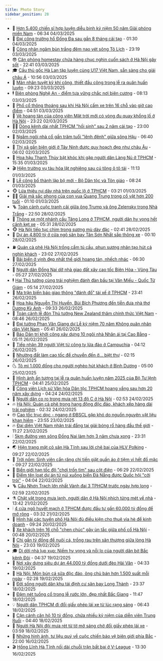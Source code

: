 ```yaml
---
title: Photo Story
sidebar_position: 28
---
```


<!-- dantri-photo-story:START -->
- 💪 [Hơn 5.400 chiến sĩ hợp luyện diễu binh kỷ niệm 50 năm Giải phóng miền Nam](https://dantri.com.vn/xa-hoi/hon-5400-chien-si-hop-luyen-dieu-binh-ky-niem-50-nam-giai-phong-mien-nam-20250304115645881.htm) - 06:34 04/03/2025
- 🧰 [Đại công trường hồ Đống Đa sau gần 8 tháng cải tạo](https://dantri.com.vn/xa-hoi/dai-cong-truong-ho-dong-da-sau-gan-8-thang-cai-tao-20250303214449822.htm) - 01:30 04/03/2025
- 🧰 [Công nhân ngâm bùn trắng đêm nạo vét sông Tô Lịch](https://dantri.com.vn/xa-hoi/cong-nhan-ngam-bun-trang-dem-nao-vet-song-to-lich-20250303175504992.htm) - 23:19 03/03/2025
- 😎 [Căn phòng homestay chứa hàng chục nghìn cuốn sách ở Hà Nội gây sốt](https://dantri.com.vn/du-lich/can-phong-homestay-chua-hang-chuc-nghin-cuon-sach-o-ha-noi-gay-sot-20250220205601857.htm) - 22:41 03/03/2025
- 🎓 [Cầu thủ gốc Hà Lan tập luyện cùng U17 Việt Nam, sẵn sàng cho giải châu Á](https://dantri.com.vn/the-thao/cau-thu-goc-ha-lan-tap-luyen-cung-u17-viet-nam-san-sang-cho-giai-chau-a-20250303174330412.htm) - 10:56 03/03/2025
- 🙉 [Mãn nhãn tuyệt kỹ khí công, thiết đầu công trong lễ ra quân huấn luyện](https://dantri.com.vn/xa-hoi/man-nhan-tuyet-ky-khi-cong-thiet-dau-cong-trong-le-ra-quan-huan-luyen-20250303140020094.htm) - 09:23 03/03/2025
- 🕴 [Biên phòng Nghệ An - điểm tựa vững chắc nơi biên cương](https://dantri.com.vn/xa-hoi/bien-phong-nghe-an-diem-tua-vung-chac-noi-bien-cuong-20250303125005177.htm) - 08:13 03/03/2025
- 🚀 [Phố cổ thông thoáng sau khi Hà Nội cấm xe trên 16 chỗ vào giờ cao điểm](https://dantri.com.vn/xa-hoi/pho-co-thong-thoang-sau-khi-ha-noi-cam-xe-tren-16-cho-vao-gio-cao-diem-20250303113343419.htm) - 04:51 03/03/2025
- 🧰 [Vẻ hoang tàn của công viên Mặt trời mới có vòng đu quay khổng lồ ở Hà Nội](https://dantri.com.vn/xa-hoi/ve-hoang-tan-cua-cong-vien-mat-troi-moi-co-vong-du-quay-khong-lo-o-ha-noi-20250303012156862.htm) - 23:22 02/03/2025
- 🧑‍💻 [Dòng kênh dài nhất TPHCM &quot;hồi sinh&quot; sau 2 năm cải tạo](https://dantri.com.vn/xa-hoi/dong-kenh-dai-nhat-tphcm-hoi-sinh-sau-2-nam-cai-tao-20250227234238372.htm) - 23:00 02/03/2025
- 🐎 [Ngắm ngôi nhà cổ gần trăm tuổi &quot;lênh đênh&quot; giữa sông Hậu](https://dantri.com.vn/doi-song/ngam-ngoi-nha-co-gan-tram-tuoi-lenh-denh-giua-song-hau-20250107195830954.htm) - 06:40 02/03/2025
- 💄 [Thị xã gần biên giới ở Tây Ninh được quy hoạch đẹp như châu Âu](https://dantri.com.vn/xa-hoi/thi-xa-gan-bien-gioi-o-tay-ninh-duoc-quy-hoach-dep-nhu-chau-au-20250228005208880.htm) - 06:02 02/03/2025
- 🎃 [Hoa hậu Thanh Thủy bật khóc khi gặp người dân Làng Nủ ở TPHCM](https://dantri.com.vn/giai-tri/hoa-hau-thanh-thuy-bat-khoc-khi-gap-nguoi-dan-lang-nu-o-tphcm-20250301173424871.htm) - 15:35 01/03/2025
- 🎬 [Hiện trường vụ tàu hỏa lật nghiêng sau cú tông ô tô tải](https://dantri.com.vn/xa-hoi/hien-truong-vu-tau-hoa-lat-nghieng-sau-cu-tong-o-to-tai-20250301173139658.htm) - 11:13 01/03/2025
- 🧠 [Lễ công bố thành lập bộ mới - Bộ Dân tộc và Tôn giáo](https://dantri.com.vn/xa-hoi/le-cong-bo-thanh-lap-bo-moi-bo-dan-toc-va-ton-giao-20250301150322961.htm) - 08:24 01/03/2025
- 🐵 [Lửa thiêu rụi dãy nhà trên quốc lộ ở TPHCM](https://dantri.com.vn/xa-hoi/lua-thieu-rui-day-nha-tren-quoc-lo-o-tphcm-20250301101028054.htm) - 03:21 01/03/2025
- 👨‍🏫 [Giải mã sắc phong của con vua Quang Trung trong cổ vật hơn 200 tuổi](https://dantri.com.vn/du-lich/giai-ma-sac-phong-cua-con-vua-quang-trung-trong-co-vat-hon-200-tuoi-20250228210529150.htm) - 01:10 01/03/2025
- 🪜 [Toàn cảnh cuộc tranh cãi giữa ông Trump và ông Zelensky trong Nhà Trắng](https://dantri.com.vn/the-gioi/toan-canh-cuoc-tranh-cai-giua-ong-trump-va-ong-zelensky-trong-nha-trang-20250301054331888.htm) - 22:50 28/02/2025
- 🤡 [Thông xe một nhánh cầu Tăng Long ở TPHCM, người dân hy vọng hết cảnh kẹt xe](https://dantri.com.vn/xa-hoi/thong-xe-mot-nhanh-cau-tang-long-o-tphcm-nguoi-dan-hy-vong-het-canh-ket-xe-20250228104801233.htm) - 05:31 28/02/2025
- 🐵 [Hà Nội tiếp tục chìm trong sương mù dày đặc](https://dantri.com.vn/xa-hoi/ha-noi-tiep-tuc-chim-trong-suong-mu-day-dac-20250227111031809.htm) - 02:41 28/02/2025
- 🌈 [Dự án 4.800 tỷ ở cửa ngõ sân bay Tân Sơn Nhất sắp thông xe](https://dantri.com.vn/xa-hoi/du-an-4800-ty-o-cua-ngo-san-bay-tan-son-nhat-sap-thong-xe-20250226212919120.htm) - 00:10 28/02/2025
- ⛽️ [Quán cà phê Hà Nội trồng cẩm tú cầu, phun sương nhân tạo hút cả nghìn khách](https://dantri.com.vn/du-lich/quan-ca-phe-ha-noi-trong-cam-tu-cau-phun-suong-nhan-tao-hut-ca-nghin-khach-20250214195656044.htm) - 23:02 27/02/2025
- 🔭 [Bãi biển ở vịnh đẹp nhất thế giới hoang tàn, nhếch nhác](https://dantri.com.vn/xa-hoi/bai-bien-o-vinh-dep-nhat-the-gioi-hoang-tan-nhech-nhac-20250227100603283.htm) - 06:30 27/02/2025
- 🧰 [Người dân Đồng Nai dỡ nhà giao đất xây cao tốc Biên Hòa - Vũng Tàu](https://dantri.com.vn/xa-hoi/nguoi-dan-dong-nai-do-nha-giao-dat-xay-cao-toc-bien-hoa-vung-tau-20250226152548904.htm) - 05:27 27/02/2025
- 🕴 [Hai Thủ tướng cùng trải nghiệm đánh đàn bầu tại Văn Miếu - Quốc Tử Giám](https://dantri.com.vn/xa-hoi/hai-thu-tuong-cung-trai-nghiem-danh-dan-bau-tai-van-mieu-quoc-tu-giam-20250227112629269.htm) - 05:14 27/02/2025
- 🦆 [Ma trận biển báo giao thông &quot;đánh đố&quot; tài xế ở TPHCM](https://dantri.com.vn/xa-hoi/ma-tran-bien-bao-giao-thong-danh-do-tai-xe-o-tphcm-20250226201223431.htm) - 23:41 26/02/2025
- 🦣 [Hoa hậu Nguyễn Thị Huyền, Bùi Bích Phương đến tiễn đưa nhà thơ Dương Kỳ Anh](https://dantri.com.vn/giai-tri/hoa-hau-nguyen-thi-huyen-bui-bich-phuong-den-tien-dua-nha-tho-duong-ky-anh-20250226155453851.htm) - 09:33 26/02/2025
- 📝 [Toàn cảnh lễ đón Thủ tướng New Zealand thăm chính thức Việt Nam](https://dantri.com.vn/xa-hoi/toan-canh-le-don-thu-tuong-new-zealand-tham-chinh-thuc-viet-nam-20250226113658692.htm) - 08:46 26/02/2025
- 🗽 [Đại tướng Phan Văn Giang dự Lễ kỷ niệm 70 năm Không quân nhân dân Việt Nam](https://dantri.com.vn/xa-hoi/dai-tuong-phan-van-giang-du-le-ky-niem-70-nam-khong-quan-nhan-dan-viet-nam-20250226120543455.htm) - 05:41 26/02/2025
- 🦅 [Báo Dân trí khởi công xây dựng 10 ngôi nhà Nhân ái tại Cao Bằng](https://dantri.com.vn/tam-long-nhan-ai/bao-dan-tri-khoi-cong-xay-dung-10-ngoi-nha-nhan-ai-tai-cao-bang-20250226110516016.htm) - 05:11 26/02/2025
- 🤠 [Tiếp nhận 39 người Việt từ công ty lừa đảo ở Campuchia](https://dantri.com.vn/xa-hoi/tiep-nhan-39-nguoi-viet-tu-cong-ty-lua-dao-o-campuchia-20250226084416002.htm) - 04:12 26/02/2025
- 🥸 [Nhường đất làm cao tốc để chuyển đến ở... biệt thự](https://dantri.com.vn/lao-dong-viec-lam/nhuong-dat-lam-cao-toc-de-chuyen-den-o-biet-thu-20250225090251083.htm) - 02:15 26/02/2025
- 🌜 [Tô mì 1.000 đồng cho người nghèo hút khách ở Bình Dương](https://dantri.com.vn/xa-hoi/to-mi-1000-dong-cho-nguoi-ngheo-hut-khach-o-binh-duong-20250224012953055.htm) - 05:00 25/02/2025
- 👺 [Hình ảnh ấn tượng tại lễ ra quân huấn luyện năm 2025 của Bộ Tư lệnh TPHCM](https://dantri.com.vn/xa-hoi/hinh-anh-an-tuong-tai-le-ra-quan-huan-luyen-nam-2025-cua-bo-tu-lenh-tphcm-20250225112845476.htm) - 04:41 25/02/2025
- 🌈 [Công viên Lịch sử Văn hóa Dân tộc TPHCM hoang vắng sau hơn 20 năm xây dựng](https://dantri.com.vn/xa-hoi/cong-vien-lich-su-van-hoa-dan-toc-tphcm-hoang-vang-sau-hon-20-nam-xay-dung-20250220162756963.htm) - 04:24 24/02/2025
- 👹 [Người dân co ro trong mưa rét 13 độ C ở Hà Nội](https://dantri.com.vn/xa-hoi/nguoi-dan-co-ro-trong-mua-ret-13-do-c-o-ha-noi-20250224094114275.htm) - 02:53 24/02/2025
- 🔥 [Hà Nội: Quán cà phê trong hang động độc đáo, khách xếp hàng dài trải nghiệm](https://dantri.com.vn/du-lich/ha-noi-quan-ca-phe-trong-hang-dong-doc-dao-khach-xep-hang-dai-trai-nghiem-20250222224740153.htm) - 02:32 24/02/2025
- 🤓 [Cao tốc trục dọc - ngang ở ĐBSCL gặp khó do nguồn nguyên vật liệu khan hiếm](https://dantri.com.vn/xa-hoi/cao-toc-truc-doc-ngang-o-dbscl-gap-kho-do-nguon-nguyen-vat-lieu-khan-hiem-20250220164818167.htm) - 23:55 23/02/2025
- 🔥 [Đại diện Việt Nam nhận trái đắng tại giải bóng rổ hàng đầu thế giới](https://dantri.com.vn/the-thao/dai-dien-viet-nam-nhan-trai-dang-tai-giai-bong-ro-hang-dau-the-gioi-20250223132438199.htm) - 11:27 23/02/2025
- 🕯 [5km đường ven sông Đồng Nai làm hơn 3 năm chưa xong](https://dantri.com.vn/xa-hoi/5km-duong-ven-song-dong-nai-lam-hon-3-nam-chua-xong-20250222180238644.htm) - 23:31 22/02/2025
- 🌏 [Hiện trạng mặt cỏ sân Hà Tĩnh sau lời chê bai của HLV Polking](https://dantri.com.vn/the-thao/hien-trang-mat-co-san-ha-tinh-sau-loi-che-bai-cua-hlv-polking-20250222103601714.htm) - 09:27 22/02/2025
- 🎃 [Trời nồm: Sinh viên cắn răng chi tiền giặt quần áo ở tiệm vì hết đồ mặc](https://dantri.com.vn/doi-song/troi-nom-sinh-vien-can-rang-chi-tien-giat-quan-ao-o-tiem-vi-het-do-mac-20250222145952510.htm) - 09:27 22/02/2025
- 🐎 [Biển giới hạn tốc độ &quot;chơi trốn tìm&quot; sau cột điện](https://dantri.com.vn/xa-hoi/bien-gioi-han-toc-do-choi-tron-tim-sau-cot-dien-20250220121105096.htm) - 06:29 22/02/2025
- 👺 [Điểm tên loạt dự án từ núi xuống biển Đà Nẵng được Quốc hội &quot;cởi trói&quot;](https://dantri.com.vn/bat-dong-san/diem-ten-loat-du-an-tu-nui-xuong-bien-da-nang-duoc-quoc-hoi-coi-troi-20250221181642644.htm) - 04:04 22/02/2025
- 🪜 [Cầu Nhơn Trạch lớn nhất Vành đai 3 TPHCM trước ngày hợp long](https://dantri.com.vn/xa-hoi/cau-nhon-trach-lon-nhat-vanh-dai-3-tphcm-truoc-ngay-hop-long-20250221122213191.htm) - 02:59 22/02/2025
- ⚗️ [Chật vật trong mưa lạnh, người dân ở Hà Nội nhích từng mét về nhà](https://dantri.com.vn/xa-hoi/chat-vat-trong-mua-lanh-nguoi-dan-o-ha-noi-nhich-tung-met-ve-nha-20250221202502055.htm) - 13:42 21/02/2025
- 🕯 [4 cửa ngõ huyết mạch ở TPHCM được đầu tư gần 60.000 tỷ đồng để mở rộng](https://dantri.com.vn/xa-hoi/4-cua-ngo-huyet-mach-o-tphcm-duoc-dau-tu-gan-60000-ty-dong-de-mo-rong-20250221001150375.htm) - 03:32 21/02/2025
- 📝 [Hình hài các tuyến phố Hà Nội đủ điều kiện cho thuê vỉa hè để kinh doanh](https://dantri.com.vn/xa-hoi/hinh-hai-cac-tuyen-pho-ha-noi-du-dieu-kien-cho-thue-via-he-de-kinh-doanh-20250220135527377.htm) - 09:24 20/02/2025
- 🌊 [Xe khách trên 16 chỗ &quot;chen chúc&quot; gây ùn tắc giữa phố cổ Hà Nội](https://dantri.com.vn/xa-hoi/xe-khach-tren-16-cho-chen-chuc-gay-un-tac-giua-pho-co-ha-noi-20250219135830567.htm) - 00:48 20/02/2025
- 🌈 [Chi gần tỷ đồng để nuôi cá, trồng rau trên sân thượng giữa lòng Hà Nội](https://dantri.com.vn/doi-song/chi-gan-ty-dong-de-nuoi-ca-trong-rau-tren-san-thuong-giua-long-ha-noi-20250219100103580.htm) - 23:03 19/02/2025
- 🎓 [Di dời nhà lụp xụp: Niềm hy vọng và nỗi lo của người dân bờ Bắc kênh Đôi](https://dantri.com.vn/xa-hoi/di-doi-nha-lup-xup-niem-hy-vong-va-noi-lo-cua-nguoi-dan-bo-bac-kenh-doi-20250219000124315.htm) - 04:37 19/02/2025
- 💪 [Nơi xây dựng siêu dự án 44.000 tỷ đồng dưới đèo Hải Vân](https://dantri.com.vn/bat-dong-san/noi-xay-dung-sieu-du-an-44000-ty-dong-duoi-deo-hai-van-20250218230910898.htm) - 04:33 19/02/2025
- 💃 [Hà Nội: Món bún cá sữa độc đáo, ông chủ bán hơn 1.500 suất mỗi ngày](https://dantri.com.vn/du-lich/ha-noi-mon-bun-ca-sua-doc-dao-ong-chu-ban-hon-1500-suat-moi-ngay-20250217161419100.htm) - 02:28 19/02/2025
- 🧰 [Đời sống người dân khu tái định cư sân bay Long Thành](https://dantri.com.vn/xa-hoi/doi-song-nguoi-dan-khu-tai-dinh-cu-san-bay-long-thanh-20250218105721562.htm) - 23:37 18/02/2025
- 🤠 [Đậm nét tuồng cổ trong lễ rước lớn, đẹp nhất Bắc Giang](https://dantri.com.vn/xa-hoi/dam-net-tuong-co-trong-le-ruoc-lon-dep-nhat-bac-giang-20250218163601891.htm) - 11:47 18/02/2025
- 💡 [Người dân TPHCM đi đổi giấy phép lái xe từ lúc rạng sáng](https://dantri.com.vn/xa-hoi/nguoi-dan-tphcm-di-doi-giay-phep-lai-xe-tu-luc-rang-sang-20250218123043870.htm) - 06:43 18/02/2025
- 🌝 [Cận cảnh căn hộ 10 tỷ đồng, chứa nhiều kỷ niệm của diễn viên Trung Ruồi](https://dantri.com.vn/giai-tri/can-canh-can-ho-10-ty-dong-chua-nhieu-ky-niem-cua-dien-vien-trung-ruoi-20250217235650787.htm) - 04:40 18/02/2025
- 🦄 [Người Hà Nội đội mưa rét từ tờ mờ sáng chờ đổi giấy phép lái xe](https://dantri.com.vn/xa-hoi/nguoi-ha-noi-doi-mua-ret-tu-to-mo-sang-cho-doi-giay-phep-lai-xe-20250218104140194.htm) - 03:59 18/02/2025
- 🐻 [Những hình ảnh, tư liệu quý về cuộc chiến bảo vệ biên giới phía Bắc](https://dantri.com.vn/xa-hoi/nhung-hinh-anh-tu-lieu-quy-ve-cuoc-chien-bao-ve-bien-gioi-phia-bac-20250216175342151.htm) - 22:00 16/02/2025
- 🎬 [Hồng Lĩnh Hà Tĩnh nối dài chuỗi trận bất bại ở V-League](https://dantri.com.vn/the-thao/hong-linh-ha-tinh-noi-dai-chuoi-tran-bat-bai-o-v-league-20250216205921067.htm) - 13:30 16/02/2025<!-- dantri-photo-story:END -->
